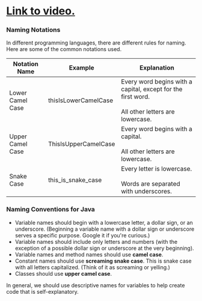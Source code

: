 # [Link to video.](https://www.youtube.com/watch?v=IxINPWHfWWs&list=PLVD25niNi0BnyWtuQTSchyZWbQrMq_PUu)

### Naming Notations

In different programming languages, there are different rules for naming. Here are some of the common notations used.

| Notation Name    | Example                  | Explanation                                                  |
| ---------------- | ------------------------ | ------------------------------------------------------------ |
| Lower Camel Case       | thisIsLowerCamelCase          | Every word begins with a capital, except for the first word.<br/><br/>All other letters are lowercase. |
| Upper Camel Case      | ThisIsUpperCamelCase         | Every word begins with a capital.<br/><br/>All other letters are lowercase. |
| Snake Case       | this_is_snake_case       | Every letter is lowercase.<br/><br/>Words are separated with underscores. |

### Naming Conventions for Java

* Variable names should begin with a lowercase letter, a dollar sign, or an underscore. (Beginning a variable name with a dollar sign or underscore serves a specific purpose. Google it if you're curious.)
* Variable names should include only letters and numbers (with the exception of a possible dollar sign or underscore at the very beginning).
* Variable names and method names should use **camel case**.
* Constant names should use **screaming snake case**. This is snake case with all letters capitalized. (Think of it as screaming or yelling.)
* Classes should use **upper camel case**.

In general, we should use descriptive names for variables to help create code that is self-explanatory.
